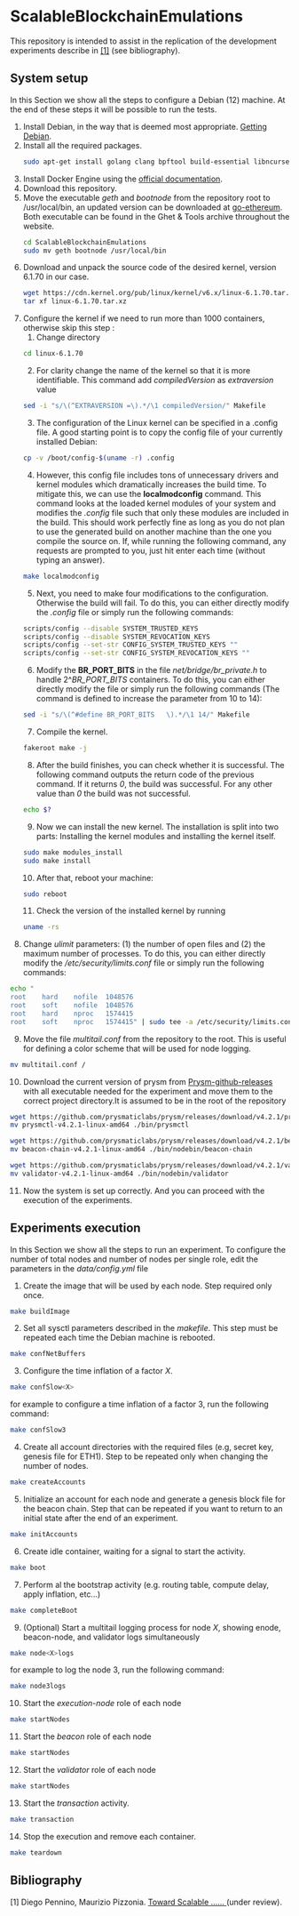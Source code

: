 # ScalableBlockchainEmulations

This repository is intended to assist in the replication of the development experiments describe in [[1]](#1) (see bibliography). 


## System setup

In this Section we show all the steps to configure a Debian (12) machine.
At the end of these steps it will be possible to run the tests.



1. Install Debian, in the way that is deemed most appropriate. [Getting Debian](https://www.debian.org/distrib/index.en.html).
2. Install all the required packages.
	```bash
	sudo apt-get install golang clang bpftool build-essential libncurses-dev bison flex libssl-dev libelf-dev fakeroot dwarves python3-base58  python3-networkx  python3-docker gcc-multilib multitail ca-certificates curl gnupg
	```
3. Install Docker Engine using the [official documentation](https://docs.docker.com/engine/install/debian/).
4. Download this repository.
5. Move the executable *geth* and *bootnode* from the repository root to /usr/local/bin, an updated version can be downloaded at [go-ethereum](https://geth.ethereum.org/downloads). Both executable can be found in the Ghet & Tools archive throughout the website. 
	```bash
	cd ScalableBlockchainEmulations
	sudo mv geth bootnode /usr/local/bin 
	```
6. Download and unpack the source code of the desired kernel, version 6.1.70 in our case.
	```bash
	wget https://cdn.kernel.org/pub/linux/kernel/v6.x/linux-6.1.70.tar.xz
	tar xf linux-6.1.70.tar.xz 
	```
7. Configure the kernel if we need to run more than 1000 containers, otherwise skip this step :
	1. Change directory
	```bash
	cd linux-6.1.70 
	```
	2. For clarity change the name of the kernel so that it is more identifiable. This command add *compiledVersion* as *extraversion* value
	```bash
	sed -i "s/\(^EXTRAVERSION =\).*/\1 compiledVersion/" Makefile
	```
	3. The configuration of the Linux kernel can be specified in a .config file. A good starting point is to copy the config file of your currently installed Debian: 
	```bash
	cp -v /boot/config-$(uname -r) .config
	```
	4. However, this config file includes tons of unnecessary drivers and kernel modules which dramatically increases the build time. To mitigate this, we can use the **localmodconfig** command. This command looks at the loaded kernel modules of your system and modifies the *.config* file such that only these modules are included in the build. This should work perfectly fine as long as you do not plan to use the generated build on another machine than the one you compile the source on. If, while running the following command, any requests are prompted to you, just hit enter each time (without typing an answer).
	```bash
	make localmodconfig
	```
	5. Next, you need to make four modifications to the configuration. Otherwise the build will fail. To do this, you can either directly modify the *.config* file or simply run the following commands:
	```bash
	scripts/config --disable SYSTEM_TRUSTED_KEYS
	scripts/config --disable SYSTEM_REVOCATION_KEYS
	scripts/config --set-str CONFIG_SYSTEM_TRUSTED_KEYS ""
	scripts/config --set-str CONFIG_SYSTEM_REVOCATION_KEYS ""
	```
	6. Modify the **BR_PORT_BITS** in the file *net/bridge/br_private.h* to handle 2^*BR_PORT_BITS* containers. To do this, you can either directly modify the file or simply run the following commands (The command is defined to increase the parameter from 10 to 14):
	```bash
	sed -i "s/\(^#define BR_PORT_BITS	\).*/\1 14/" Makefile
	```
 	7. Compile the kernel.
 	```bash
 	fakeroot make -j
 	```
 	8. After the build finishes, you can check whether it is successful. The following command outputs the return code of the previous command. If it returns *0*, the build was successful. For any other value than *0* the build was not successful.
 	```bash
 	echo $?
 	```
 	9. Now we can install the new kernel. The installation is split into two parts: Installing the kernel modules and installing the kernel itself.
 	```bash
 	sudo make modules_install
 	sudo make install
 	```
 	10. After that, reboot your machine:
 	```bash
 	sudo reboot
 	```
 	11. Check the version of the installed kernel by running
 	```bash
	uname -rs
 	```
8. Change *ulimit* parameters: (1) the number of open files and (2) the maximum number of processes. To do this, you can either directly modify the */etc/security/limits.conf* file or simply run the following commands:
```bash
echo "
root	hard	nofile	1048576
root 	soft	nofile	1048576
root    hard    nproc   1574415
root 	soft	nproc	1574415" | sudo tee -a /etc/security/limits.conf
```

9. Move the file *multitail.conf* from the repository to the root. This is useful for defining a color scheme that will be used for node logging.
```bash
mv multitail.conf /
```


10. Download the current version of prysm from [Prysm-github-releases](https://github.com/prysmaticlabs/prysm/releases) with all executable needed for the experiment and move them to the correct project directory.It is assumed to be in the root of the repository
```bash
wget https://github.com/prysmaticlabs/prysm/releases/download/v4.2.1/prysmctl-v4.2.1-linux-amd64
mv prysmctl-v4.2.1-linux-amd64 ./bin/prysmctl

wget https://github.com/prysmaticlabs/prysm/releases/download/v4.2.1/beacon-chain-v4.2.1-linux-amd64
mv beacon-chain-v4.2.1-linux-amd64 ./bin/nodebin/beacon-chain

wget https://github.com/prysmaticlabs/prysm/releases/download/v4.2.1/validator-v4.2.1-linux-amd64
mv validator-v4.2.1-linux-amd64 ./bin/nodebin/validator
```

11. Now the system is set up correctly. And you can proceed with the execution of the experiments.

## Experiments execution

In this Section we show all the steps to run an experiment. To configure the number of total nodes and number of nodes per single role, edit the parameters in the *data/config.yml* file

1. Create the image that will be used by each node. Step required only once.
```bash
make buildImage
```
2.  Set all sysctl parameters described in the *makefile*. This step must be repeated each time the Debian machine is rebooted.
```bash
make confNetBuffers
```
3. Configure the time inflation of a factor *X*.
```bash
make confSlow<X>
```
for example to configure a time inflation of a factor 3, run the following command:
```bash
make confSlow3
```
4. Create all account directories with the required files (e.g, secret key, genesis file for ETH1). Step to be repeated only when changing the number of nodes.
```bash
make createAccounts
```
5. Initialize an account for each node and generate a genesis block file for the beacon chain. Step that can be repeated if you want to return to an initial state after the end of an experiment.
```bash
make initAccounts
```
6. Create idle container, waiting for a signal to start the activity.
```bash
make boot
```
7. Perform al the bootstrap activity (e.g. routing table, compute delay, apply inflation, etc...) 
```bash
make completeBoot
```
9. (Optional) Start a multitail logging process for node *X*, showing enode, beacon-node, and validator logs simultaneously
```bash
make node<X>logs
```
for example to log the node 3, run the following command:
```bash
make node3logs
```

10. Start the *execution-node* role of each node
```bash
make startNodes
```
11. Start the *beacon* role of each node
```bash
make startNodes
```
12. Start the *validator* role of each node
```bash
make startNodes
```
13. Start the *transaction* activity.
```bash
make transaction
```

14. Stop the execution and remove each container.
```bash
make teardown
```


## Bibliography

<a name="1">[1]</a>  Diego Pennino, Maurizio Pizzonia. [Toward Scalable ...... ]() (under review).